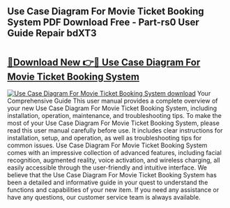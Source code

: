 ## Use Case Diagram For Movie Ticket Booking System PDF Download Free - Part-rs0 User Guide Repair bdXT3

# <h2><a href="http://dfhklfr.blite.top/?on=Use+Case+Diagram+For+Movie+Ticket+Booking+System">🔗Download New 👉🔴 Use Case Diagram For Movie Ticket Booking System</a></h2>

[![Use Case Diagram For Movie Ticket Booking System download](https://i.imgur.com/lujVjoI.png)](http://dfhklfr.blite.top/?on=Use+Case+Diagram+For+Movie+Ticket+Booking+System)
Your Comprehensive Guide This user manual provides a complete overview of your new Use Case Diagram For Movie Ticket Booking System, including installation, operation, maintenance, and troubleshooting tips. To make the most of your Use Case Diagram For Movie Ticket Booking System, please read this user manual carefully before use. It includes clear instructions for installation, setup, and operation, as well as troubleshooting tips for common issues. Use Case Diagram For Movie Ticket Booking System comes with an impressive collection of advanced features, including facial recognition, augmented reality, voice activation, and wireless charging, all easily accessible through the user-friendly and intuitive interface. We believe that the Use Case Diagram For Movie Ticket Booking System has been a detailed and informative guide in your quest to understand the functions and capabilities of your new item. If you need any assistance or have any questions, our customer service team is always available.
